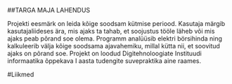 ##TARGA MAJA LAHENDUS

Projekti eesmärk on leida kõige soodsam kütmise periood. Kasutaja märgib kasutajaliideses ära, mis ajaks ta tahab, et soojustus tööle läheb või mis ajaks peab põrand soe olema. Programm analüüsib elektri börsihinda ning kalkuleerib välja kõige soodsama ajavahemiku, millal kütta nii, et soovitud ajaks on põrand soe.
Projekt on loodud Digitehnoloogiate Instituudi informaatika õppekava I aasta tudengite suvepraktika aine raames.

#Liikmed

